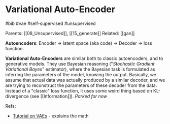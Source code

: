 # Variational Auto-Encoder

#bib #vae #self-supervised #unsupervised

Parents: [[08_Unsupervised]], [[15_generate]]
Related: [[gan]]

**Autoencoders**: Encoder → latent space (aka code) → Decoder → loss function.

**Variational Auto-Encoders** are similar both to classic autoencoders, and to generative models. They use Bayesian reasoning ("_Stochastic Gradient Variational Bayes_" estimator), where the Bayesian task is formulated as inferring the parameters of the model, knowing the output. Basically, we assume that actual data was actually produced by a similar decoder, and we are trying to reconstruct the parameters of these decoder from the data. Instead of a "classic" loss function, it uses some weird thing based on KL-divergence (see [[Information]]). _Parked for now_

Refs:
* [Tutorial on VAEs](https://jaan.io/what-is-variational-autoencoder-vae-tutorial/) - explains the math